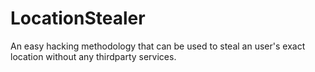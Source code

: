 # LocationStealer
An easy hacking methodology that can be used to steal an user's exact location without any thirdparty services.
